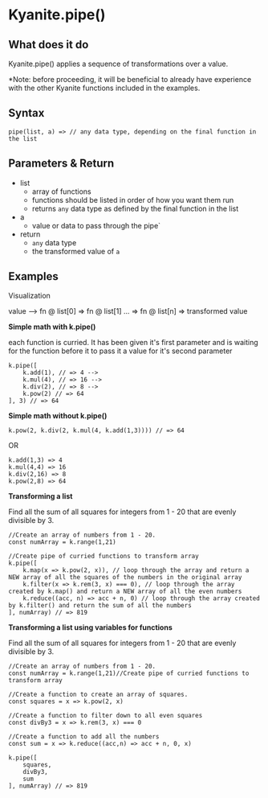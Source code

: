 
  

# Kyanite.pipe()

  

  

## What does it do

  

Kyanite.pipe() applies a sequence of transformations over a value.

*Note: before proceeding, it will be beneficial to already have experience with the other Kyanite functions included in the examples.

  

## Syntax

    pipe(list, a) => // any data type, depending on the final function in the list

## Parameters & Return
- list
	- array of functions
	- functions should be listed in order of how you want them run
	- returns `any` data type as defined by the final function in the list
- a
	- value or data to pass through the pipe`
- return
	- `any` data type
	- the transformed value of `a`
	
  

## Examples

Visualization

value --> fn @ list[0] => fn @ list[1] ... => fn @ list[n] => transformed value

**Simple math with k.pipe()**

 each function is curried. It has been given it's first parameter and is waiting for the function before it to pass it a value for it's second parameter

	k.pipe([
		k.add(1), // => 4 -->
		k.mul(4), // => 16 -->
		k.div(2), // => 8 -->
		k.pow(2) // => 64
	], 3) // => 64
    
**Simple math without k.pipe()**
	
	k.pow(2, k.div(2, k.mul(4, k.add(1,3)))) // => 64
OR
		

    k.add(1,3) => 4
	k.mul(4,4) => 16
 	k.div(2,16) => 8
	k.pow(2,8) => 64 
	
  

**Transforming a list**

Find all the sum of all squares for integers from 1 - 20 that are evenly divisible by 3.

    //Create an array of numbers from 1 - 20.
    const numArray = k.range(1,21)
    
    //Create pipe of curried functions to transform array
    k.pipe([
	    k.map(x => k.pow(2, x)), // loop through the array and return a NEW array of all the squares of the numbers in the original array
	    k.filter(x => k.rem(3, x) === 0), // loop through the array created by k.map() and return a NEW array of all the even numbers
	    k.reduce((acc, n) => acc + n, 0) // loop through the array created by k.filter() and return the sum of all the numbers 
	], numArray) // => 819

**Transforming a list using variables for functions**

Find all the sum of all squares for integers from 1 - 20 that are evenly divisible by 3.
    
    //Create an array of numbers from 1 - 20.
    const numArray = k.range(1,21)//Create pipe of curried functions to transform array
    
    //Create a function to create an array of squares.
    const squares = x => k.pow(2, x)
    
	//Create a function to filter down to all even squares
	const divBy3 = x => k.rem(3, x) === 0
	
	//Create a function to add all the numbers
	const sum = x => k.reduce((acc,n) => acc + n, 0, x) 
	
    k.pipe([
	    squares,
	    divBy3,
	    sum
	], numArray) // => 819
